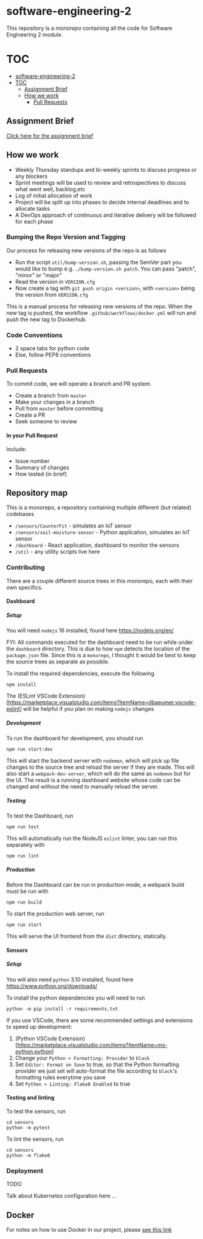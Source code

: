 # software-engineering-2

This repository is a _monorepo_ containing all the code for Software Engineering 2 module.

# TOC

  - [software-engineering-2](#software-engineering-2)
  - [TOC](#toc)
    - [Assignment Brief](#assignment-brief)
    - [How we work](#how-we-work)
      - [Pull Requests](#pull-requests)

## Assignment Brief

[Click here for the assignment brief](https://vle.exeter.ac.uk/pluginfile.php/3353859/mod_resource/content/0/ECM3440%20Assessment%202022.pdf)

## How we work

 - Weekly Thursday standups and bi-weekly sprints to discuss progress or any blockers
 - Sprint meetings will be used to review and retrospectives to discuss what went well, backlog,etc
 - Log of initial allocation of work
 - Project will be split up into phases to decide internal deadlines and to allocate tasks
 - A DevOps approach of continuous and iterative delivery will be followed for each phase

### Bumping the Repo Version and Tagging
Our process for releasing new versions of the repo is as follows
 - Run the script `util/bump-version.sh`, passing the SemVer part you would like to bump e.g. `./bump-version.sh patch`. You can pass "patch", "minor" or "major"
 - Read the version in `VERSION.cfg`
 - Now create a tag with `git push origin <version>`, with `<version>` being the version from `VERSION.cfg`

This is a manual process for releasing new versions of the repo. When the new tag is pushed, the workflow `.github/workflows/docker.yml` will run and push the new tag to Dockerhub.

### Code Conventions
 - 2 space tabs for python code
 - Else, follow PEP8 conventions

### Pull Requests

To commit code, we will operate a branch and PR system. 

 - Create a branch from `master`
 - Make your changes in a branch
 - Pull from `master` before committing
 - Create a PR
 - Seek someone to review

#### In your Pull Request

Include:
 - Issue number
 - Summary of changes
 - How tested (in brief)
## Repository map
This is a monorepo, a repository containing multiple different (but related) codebases

 - `/sensors/CounterFit` - simulates an IoT sensor
 - `/sensors/soil-moisture-sensor` - Python application, simulates an IoT sensor
 - `/dashboard` - React application, dashboard to monitor the sensors
 - `/util` - any utility scripts live here

### Contributing

There are a couple different source trees in this monorepo, each with their own specifics.

#### Dashboard

##### Setup
You will need `nodejs` 16 installed, found here https://nodejs.org/en/

FYI: All commands executed for the dashboard need to be run while under the `dashboard` directory. This is due to how `npm` detects the location of the `package.json` file. Since this is a `monorepo`, I thought it would be best to keep the source trees as separate as possible.

To install the required dependencies, execute the following
```
npm install
```

The (ESLint VSCode Extension)[https://marketplace.visualstudio.com/items?itemName=dbaeumer.vscode-eslint] will be helpful if you plan on making `nodejs` changes

##### Development
To run the dashboard for development, you should run
```
npm run start:dev
```

This will start the backend server with `nodemon`, which will pick up file changes to the source tree and reload the server if they are made. This will also start a `webpack-dev-server`, which will do the same as `nodemon` but for the UI. The result is a running dashboard website whose code can be changed and without the need to manually reload the server.

##### Testing
To test the Dashboard, run
```
npm run test
```

This will automatically run the NodeJS `eslint` linter, you can run this separately with
```
npm run lint
```

##### Production
Before the Dashboard can be run in production mode, a webpack build must be run with
```
npm run build
```

To start the production web server, run
```
npm run start
```

This will serve the UI frontend from the `dist` directory, statically.

#### Sensors
##### Setup
You will also need `python` 3.10 installed, found here https://www.python.org/downloads/

To install the python dependencies you will need to run
```
python -m pip install -r requirements.txt
```

If you use VSCode, there are some recommended settings and extensions to speed up development:
 1. (Python VSCode Extension)[https://marketplace.visualstudio.com/items?itemName=ms-python.python]
 3. Change your `Python > Formatting: Provider` to `black`
 4. Set `Editor: Format on Save` to true, so that the Python formatting provider we just set will auto-format the file according to `black`'s formatting rules everytime you save
 5. Set `Python > Linting: Flake8 Enabled` to true

#### Testing and linting
To test the sensors, run
```
cd sensors
python -m pytest
```

To lint the sensors, run
```
cd sensors
python -m flake8
```

### Deployment

 TODO

Talk about Kubernetes configuration here ...

## Docker

For notes on how to use Docker in our project, please [see this link](./docs/Docker_README.md)